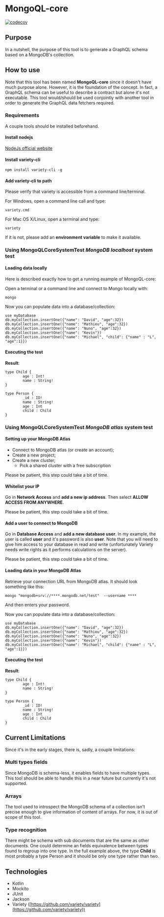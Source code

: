 # MongoQL-core
[![codecov](https://codecov.io/gh/Hellorin/MongoQL-core/branch/master/graph/badge.svg)](https://codecov.io/gh/Hellorin/MongoQL-core)

## Purpose
In a nutshell, the purpose of this tool is to generate a GraphQL schema based on a MongoDB's collection.

## How to use
Note that this tool has been named **MongoQL-core** since it doesn't have much purpose alone. However, it is the foundation of the concept. In fact, a GraphQL schema can be useful to describe a contract but alone it's not executable. This tool would/should be used conjointly with another tool in order to generate the GraphQL data fetchers required.

### Requirements
A couple tools should be installed beforehand.

#### Install nodejs
[NodeJs official website](https://nodejs.org/en/download/)

#### Install variety-cli
```
npm install variety-cli -g
```

#### Add variety-cli to path
Please verify that variety is accessible from a command line/terminal.

For Windows, open a command line call and type:
```
variety.cmd
```

For Mac OS X/Linux, open a terminal and type:
```
variety
```

If it is not, please add an **environment variable** to make it available.

### Using MongoQLCoreSystemTest *MongoDB localhost* system test

#### Loading data locally
Here is described exactly how to get a running example of MongoQL-core:

Open a terminal or a command line and connect to Mongo locally with:
```
mongo
```
Now you can populate data into a database/collection:
```
use myDatabase
db.myCollection.insertOne({"name": "David", "age":32})
db.myCollection.insertOne({"name": "Mathieu", "age":32})
db.myCollection.insertOne({"name": "Nuno", "age":32})
db.myCollection.insertOne({"name": "Kevin"})
db.myCollection.insertOne({"name": "Michael", "child": {"name" : "L", "age":1}})
```

#### Executing the test
__Result__:
```
type Child {
        age : Int!
        name : String!
}

type Person {
        _id : ID!
        name : String!
        age : Int
        child : Child
}
```

### Using MongoQLCoreSystemTest *MongoDB atlas* system test

#### Setting up your MongoDB Atlas
- Connect to MongoDB atlas (or create an account);
- Create a new project;
- Create a new cluster;
    - Pick a shared cluster with a free subscription

Please be patient, this step could take a bit of time.

#### Whitelist your IP 
Go in **Network Access** and **add a new ip address**. Then select **ALLOW ACCESS FROM ANYWHERE**. 

Please be patient, this step could take a bit of time.

#### Add a user to connect to MongoDB
Go in **Database Access** and **add a new database user**. In my example, the user is called **user** and it's password is also **user**.
Note that you will need to give him access to your database in read and write (unfortunately Variety needs write rights as it performs calculations on the server).

Please be patient, this step could take a bit of time.

#### Loading data in your MongoDB Atlas
Retrieve your connection URL from MongoDB atlas. It should look something like this:
```
mongo "mongodb+srv://****.mongodb.net/test"  --username ****
```
And then enters your password.

Now you can populate data into a database/collection:
```
use myDatabase
db.myCollection.insertOne({"name": "David", "age":32})
db.myCollection.insertOne({"name": "Mathieu", "age":32})
db.myCollection.insertOne({"name": "Nuno", "age":32})
db.myCollection.insertOne({"name": "Kevin"})
db.myCollection.insertOne({"name": "Michael", "child": {"name" : "L", "age":1}})
```

#### Executing the test
__Result__:
```
type Child {
        age : Int!
        name : String!
}

type Person {
        _id : ID!
        name : String!
        age : Int
        child : Child
}
```

## Current Limitations
Since it's in the early stages, there is, sadly, a couple limitations:

### Multi types fields
Since MongoDB is schema-less, it enables fields to have multiple types. This tool should be able to handle this in a near future but currently it's not supported.

### Arrays
The tool used to introspect the MongoDB schema of a collection isn't precise enough to give information of content of arrays. For now, it is out of scope of this tool.

### Type recognition
There might be schema with sub documents that are the same as other documents. One could determine an fields equivalence between types found to regroup into one type. In the full example above, the type **Child** is most probably a type Person and it should be only one type rather than two.

## Technologies
- Kotlin
- Mockito
- JUnit
- Jackson
- Variety ([https://github.com/variety/variety](https://github.com/variety/variety))
